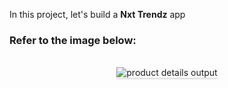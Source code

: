 In this project, let's build a **Nxt Trendz** app

### Refer to the image below:

<br/>
<div style="text-align: center;">
    <img src="https://assets.ccbp.in/frontend/content/react-js/nxt-trendz-product-details-output-v0.gif" alt="product details output" style="max-width:70%;box-shadow:0 2.8px 2.2px rgba(0, 0, 0, 0.12)">
</div>
